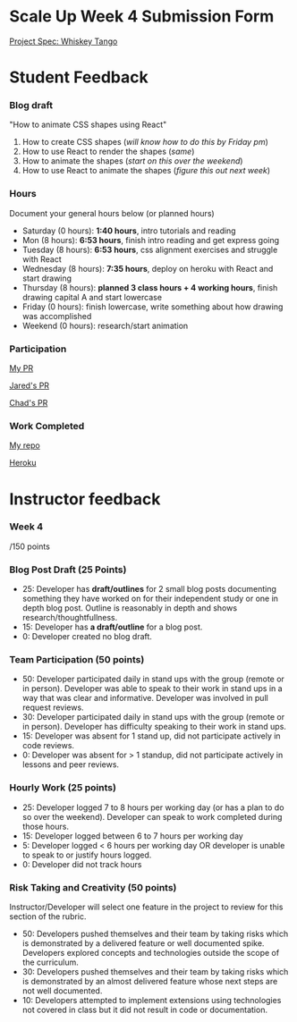 # Scale Up Week 4 Submission Form

[Project Spec: Whiskey Tango](https://github.com/turingschool/lesson_plans/blob/master/ruby_04-apis_and_scalability/independent_study_project.markdown)

# Student Feedback

### Blog draft

"How to animate CSS shapes using React"

1. How to create CSS shapes (*will know how to do this by Friday pm*)
2. How to use React to render the shapes (*same*)
3. How to animate the shapes (*start on this over the weekend*)
4. How to use React to animate the shapes (*figure this out next week*)

### Hours

Document your general hours below (or planned hours)

- Saturday (0 hours): **1:40 hours**, intro tutorials and reading
- Mon (8 hours): **6:53 hours**, finish intro reading and get express going
- Tuesday (8 hours): **6:53 hours**, css alignment exercises and struggle with React
- Wednesday (8 hours): **7:35 hours**, deploy on heroku with React and start drawing
- Thursday (8 hours): **planned 3 class hours + 4 working hours**, finish drawing capital A and start lowercase
- Friday (0 hours): finish lowercase, write something about how drawing was accomplished
- Weekend (0 hours): research/start animation

### Participation

[My PR](https://github.com/theonlyrao/alpha_animate/pull/7)

[Jared's PR](https://github.com/LookingForMe/lookingfor/pull/108)

[Chad's PR](https://github.com/chadellison/texas_holdem/pull/4)

### Work Completed

[My repo](https://github.com/theonlyrao/alpha_animate)

[Heroku](https://alphabet-animation.herokuapp.com/)

# Instructor feedback

### Week 4

/150 points

### Blog Post Draft (25 Points)  

  * 25: Developer has **draft/outlines** for 2 small blog posts documenting something they have worked on for their independent study or one in depth blog post. Outline is reasonably in depth and shows research/thoughtfullness.
  * 15: Developer has **a draft/outline** for a blog post.
  * 0: Developer created no blog draft.

### Team Participation (50 points)

  * 50: Developer participated daily in stand ups with the group (remote or in person). Developer was able to speak to their work in stand ups in a way that was clear and informative. Developer was involved in pull request reviews.
  * 30: Developer participated daily in stand ups with the group (remote or in person). Developer has difficulty speaking to their work in stand ups.
  * 15: Developer was absent for 1 stand up, did not participate actively in code reviews.
  * 0: Developer was absent for > 1 standup, did not participate actively in lessons and peer reviews.

### Hourly Work (25 points)

  * 25: Developer logged 7 to 8 hours per working day (or has a plan to do so over the weekend). Developer can speak to work completed during those hours.
  * 15: Developer logged between 6 to 7 hours per working day
  * 5: Developer logged < 6 hours per working day OR developer is unable to speak to or justify hours logged.
  * 0: Developer did not track hours

### Risk Taking and Creativity (50 points)

Instructor/Developer will select one feature in the project to review for this section of the rubric.

  * 50: Developers pushed themselves and their team by taking risks which is demonstrated by a delivered feature or well documented spike. Developers explored concepts and technologies outside the scope of the curriculum.
  * 30: Developers pushed themselves and their team by taking risks which is demonstrated by an almost delivered feature whose next steps are not well documented.
  * 10: Developers attempted to implement extensions using technologies not covered in class but it did not result in code or documentation.
